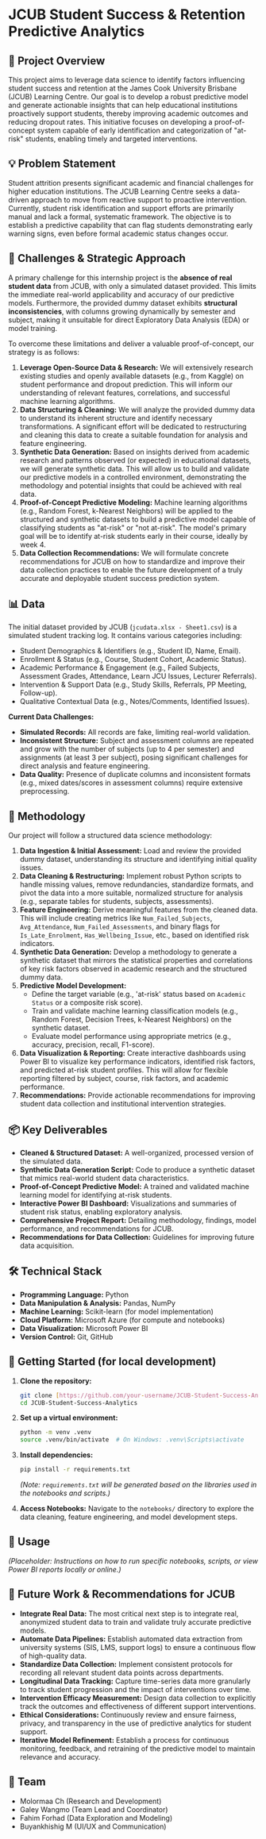 # JCUB Student Success & Retention Predictive Analytics

## 🎯 Project Overview

This project aims to leverage data science to identify factors influencing student success and retention at the James Cook University Brisbane (JCUB) Learning Centre. Our goal is to develop a robust predictive model and generate actionable insights that can help educational institutions proactively support students, thereby improving academic outcomes and reducing dropout rates. This initiative focuses on developing a proof-of-concept system capable of early identification and categorization of "at-risk" students, enabling timely and targeted interventions.

## 💡 Problem Statement

Student attrition presents significant academic and financial challenges for higher education institutions. The JCUB Learning Centre seeks a data-driven approach to move from reactive support to proactive intervention. Currently, student risk identification and support efforts are primarily manual and lack a formal, systematic framework. The objective is to establish a predictive capability that can flag students demonstrating early warning signs, even before formal academic status changes occur.

## 🚧 Challenges & Strategic Approach

A primary challenge for this internship project is the **absence of real student data** from JCUB, with only a simulated dataset provided. This limits the immediate real-world applicability and accuracy of our predictive models. Furthermore, the provided dummy dataset exhibits **structural inconsistencies**, with columns growing dynamically by semester and subject, making it unsuitable for direct Exploratory Data Analysis (EDA) or model training.

To overcome these limitations and deliver a valuable proof-of-concept, our strategy is as follows:

1.  **Leverage Open-Source Data & Research:** We will extensively research existing studies and openly available datasets (e.g., from Kaggle) on student performance and dropout prediction. This will inform our understanding of relevant features, correlations, and successful machine learning algorithms.
2.  **Data Structuring & Cleaning:** We will analyze the provided dummy data to understand its inherent structure and identify necessary transformations. A significant effort will be dedicated to restructuring and cleaning this data to create a suitable foundation for analysis and feature engineering.
3.  **Synthetic Data Generation:** Based on insights derived from academic research and patterns observed (or expected) in educational datasets, we will generate synthetic data. This will allow us to build and validate our predictive models in a controlled environment, demonstrating the methodology and potential insights that could be achieved with real data.
4.  **Proof-of-Concept Predictive Modeling:** Machine learning algorithms (e.g., Random Forest, k-Nearest Neighbors) will be applied to the structured and synthetic datasets to build a predictive model capable of classifying students as "at-risk" or "not at-risk". The model's primary goal will be to identify at-risk students early in their course, ideally by week 4.
5.  **Data Collection Recommendations:** We will formulate concrete recommendations for JCUB on how to standardize and improve their data collection practices to enable the future development of a truly accurate and deployable student success prediction system.

## 📊 Data

The initial dataset provided by JCUB (`jcudata.xlsx - Sheet1.csv`) is a simulated student tracking log. It contains various categories including:
* Student Demographics & Identifiers (e.g., Student ID, Name, Email).
* Enrollment & Status (e.g., Course, Student Cohort, Academic Status).
* Academic Performance & Engagement (e.g., Failed Subjects, Assessment Grades, Attendance, Learn JCU Issues, Lecturer Referrals).
* Intervention & Support Data (e.g., Study Skills, Referrals, PP Meeting, Follow-up).
* Qualitative Contextual Data (e.g., Notes/Comments, Identified Issues).

**Current Data Challenges:**
* **Simulated Records:** All records are fake, limiting real-world validation.
* **Inconsistent Structure:** Subject and assessment columns are repeated and grow with the number of subjects (up to 4 per semester) and assignments (at least 3 per subject), posing significant challenges for direct analysis and feature engineering.
* **Data Quality:** Presence of duplicate columns and inconsistent formats (e.g., mixed dates/scores in assessment columns) require extensive preprocessing.

## 🧪 Methodology

Our project will follow a structured data science methodology:

1.  **Data Ingestion & Initial Assessment:** Load and review the provided dummy dataset, understanding its structure and identifying initial quality issues.
2.  **Data Cleaning & Restructuring:** Implement robust Python scripts to handle missing values, remove redundancies, standardize formats, and pivot the data into a more suitable, normalized structure for analysis (e.g., separate tables for students, subjects, assessments).
3.  **Feature Engineering:** Derive meaningful features from the cleaned data. This will include creating metrics like `Num_Failed_Subjects`, `Avg_Attendance`, `Num_Failed_Assessments`, and binary flags for `Is_Late_Enrolment`, `Has_Wellbeing_Issue`, etc., based on identified risk indicators.
4.  **Synthetic Data Generation:** Develop a methodology to generate a synthetic dataset that mirrors the statistical properties and correlations of key risk factors observed in academic research and the structured dummy data.
5.  **Predictive Model Development:**
    * Define the target variable (e.g., 'at-risk' status based on `Academic Status` or a composite risk score).
    * Train and validate machine learning classification models (e.g., Random Forest, Decision Trees, k-Nearest Neighbors) on the synthetic dataset.
    * Evaluate model performance using appropriate metrics (e.g., accuracy, precision, recall, F1-score).
6.  **Data Visualization & Reporting:** Create interactive dashboards using Power BI to visualize key performance indicators, identified risk factors, and predicted at-risk student profiles. This will allow for flexible reporting filtered by subject, course, risk factors, and academic performance.
7.  **Recommendations:** Provide actionable recommendations for improving student data collection and institutional intervention strategies.

## 📦 Key Deliverables

* **Cleaned & Structured Dataset:** A well-organized, processed version of the simulated data.
* **Synthetic Data Generation Script:** Code to produce a synthetic dataset that mimics real-world student data characteristics.
* **Proof-of-Concept Predictive Model:** A trained and validated machine learning model for identifying at-risk students.
* **Interactive Power BI Dashboard:** Visualizations and summaries of student risk status, enabling exploratory analysis.
* **Comprehensive Project Report:** Detailing methodology, findings, model performance, and recommendations for JCUB.
* **Recommendations for Data Collection:** Guidelines for improving future data acquisition.

## 🛠️ Technical Stack

* **Programming Language:** Python
* **Data Manipulation & Analysis:** Pandas, NumPy
* **Machine Learning:** Scikit-learn (for model implementation)
* **Cloud Platform:** Microsoft Azure (for compute and notebooks)
* **Data Visualization:** Microsoft Power BI
* **Version Control:** Git, GitHub

## 🚀 Getting Started (for local development)

1.  **Clone the repository:**
    
    ```bash
    git clone [https://github.com/your-username/JCUB-Student-Success-Analytics.git](https://github.com/your-username/JCUB-Student-Success-Analytics.git)
    cd JCUB-Student-Success-Analytics
    ```
2.  **Set up a virtual environment:**
   
    ```bash
    python -m venv .venv
    source .venv/bin/activate  # On Windows: .venv\Scripts\activate
    ```
3.  **Install dependencies:**
    ```bash
    pip install -r requirements.txt
    ```
    *(Note: `requirements.txt` will be generated based on the libraries used in the notebooks and scripts.)*
4.  **Access Notebooks:** Navigate to the `notebooks/` directory to explore the data cleaning, feature engineering, and model development steps.

## 📄 Usage

*(Placeholder: Instructions on how to run specific notebooks, scripts, or view Power BI reports locally or online.)*

## 🔮 Future Work & Recommendations for JCUB

* **Integrate Real Data:** The most critical next step is to integrate real, anonymized student data to train and validate truly accurate predictive models.
* **Automate Data Pipelines:** Establish automated data extraction from university systems (SIS, LMS, support logs) to ensure a continuous flow of high-quality data.
* **Standardize Data Collection:** Implement consistent protocols for recording all relevant student data points across departments.
* **Longitudinal Data Tracking:** Capture time-series data more granularly to track student progression and the impact of interventions over time.
* **Intervention Efficacy Measurement:** Design data collection to explicitly track the outcomes and effectiveness of different support interventions.
* **Ethical Considerations:** Continuously review and ensure fairness, privacy, and transparency in the use of predictive analytics for student support.
* **Iterative Model Refinement:** Establish a process for continuous monitoring, feedback, and retraining of the predictive model to maintain relevance and accuracy.

## 🤝 Team

* Molormaa Ch (Research and Development)
* Galey Wangmo (Team Lead and Coordinator)
* Fahim Forhad (Data Exploration and Modeling)
* Buyankhishig M (UI/UX and Communication)
